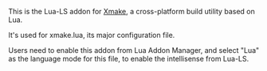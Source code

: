 This is the Lua-LS addon for [Xmake](https://xmake.io/), a cross-platform build utility based on Lua.

It's used for xmake.lua, its major configuration file.

Users need to enable this addon from Lua Addon Manager, and select "Lua" as the language mode for this file, to enable the intellisense from Lua-LS.